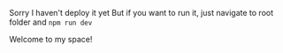 Sorry I haven't deploy it yet
But if you want to run it, just navigate to root folder and `npm run dev`

Welcome to my space!